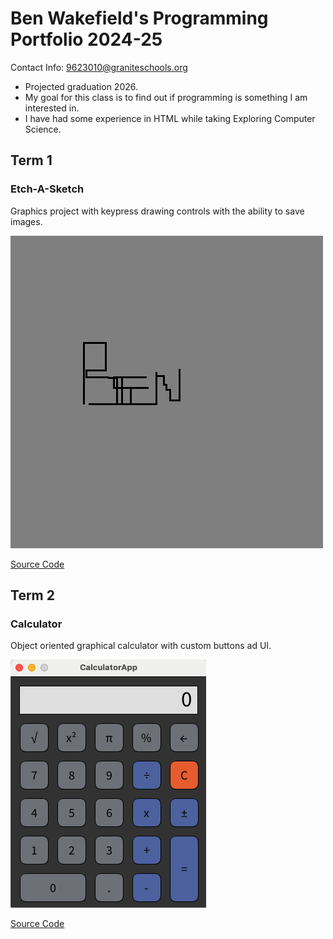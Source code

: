 # Ben Wakefield's Programming Portfolio 2024-25
Contact Info: 9623010@graniteschools.org
* Projected graduation 2026.
* My goal for this class is to find out if programming is something I am interested in.
* I have had some experience in HTML while taking Exploring Computer Science.

## Term 1
###  Etch-A-Sketch
Graphics project with keypress drawing controls with the ability to save images.

![Running App](https://github.com/benwake9/programmingportfolio2025-a2/blob/main/images/line-002022.png?raw=true)

[Source Code](https://github.com/benwake9/programmingportfolio2025-a2/blob/main/src/etchASketch.pde)

## Term 2
### Calculator
Object oriented graphical calculator with custom buttons ad UI.

![Running App](https://github.com/benwake9/programmingportfolio2025-a2/blob/main/images/Calc.png?raw=true)

[Source Code](https://github.com/benwake9/programmingportfolio2025-a2/tree/main/src/CalculatorApp)
